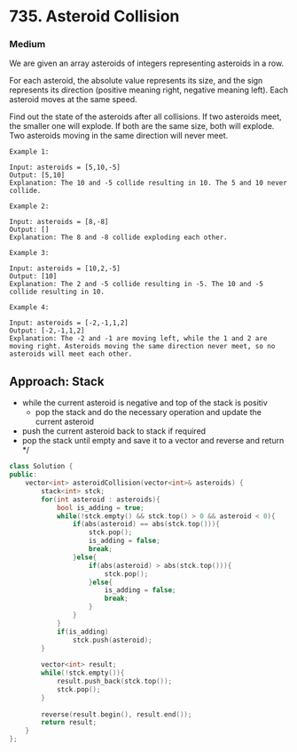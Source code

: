 # 735. Asteroid Collision
### Medium

We are given an array asteroids of integers representing asteroids in a row.

For each asteroid, the absolute value represents its size, and the sign represents its direction (positive meaning right, negative meaning left). Each asteroid moves at the same speed.

Find out the state of the asteroids after all collisions. If two asteroids meet, the smaller one will explode. If both are the same size, both will explode. Two asteroids moving in the same direction will never meet.


    Example 1:

    Input: asteroids = [5,10,-5]
    Output: [5,10]
    Explanation: The 10 and -5 collide resulting in 10. The 5 and 10 never collide.

    Example 2:

    Input: asteroids = [8,-8]
    Output: []
    Explanation: The 8 and -8 collide exploding each other.

    Example 3:

    Input: asteroids = [10,2,-5]
    Output: [10]
    Explanation: The 2 and -5 collide resulting in -5. The 10 and -5 collide resulting in 10.

    Example 4:

    Input: asteroids = [-2,-1,1,2]
    Output: [-2,-1,1,2]
    Explanation: The -2 and -1 are moving left, while the 1 and 2 are moving right. Asteroids moving the same direction never meet, so no asteroids will meet each other.

## Approach: Stack
* while the current asteroid is negative and top of the stack is positiv
    * pop the stack and do the necessary operation and update the current asteroid
* push the current asteroid back to stack if required
* pop the stack until empty and save it to a vector and reverse and return
*/

```cpp
class Solution {
public:
    vector<int> asteroidCollision(vector<int>& asteroids) {
        stack<int> stck;
        for(int asteroid : asteroids){
            bool is_adding = true;
            while(!stck.empty() && stck.top() > 0 && asteroid < 0){
                if(abs(asteroid) == abs(stck.top())){
                    stck.pop();
                    is_adding = false;
                    break;
                }else{
                    if(abs(asteroid) > abs(stck.top())){
                        stck.pop();
                    }else{
                        is_adding = false;
                        break;
                    }
                }
            }
            if(is_adding)
                stck.push(asteroid);
        }
        
        vector<int> result;
        while(!stck.empty()){
            result.push_back(stck.top());
            stck.pop();
        }
        
        reverse(result.begin(), result.end());
        return result;
    }
};
```